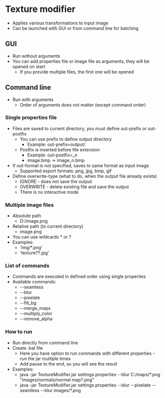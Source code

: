 # Texture modifier
* Applies various transformations to input image
* Can be launched with GUI or from command line for batching
## GUI
* Run without arguments
* You can add properties file or image file as arguments, they will be opened on start
  * If you provide multiple files, the first one will be opened
## Command line
* Run with arguments
  * Order of arguments does not matter (except command order)
### Single properties file
* Files are saved to current directory, you must define out-prefix or out-postfix
  * You can use prefix to define output directory
    * Example: out-prefix=output/
  * Postfix is inserted before file extension
    * Example: out-postfix=_n
    * image.bmp -> image_n.bmp
* If out-format is not specified, saves to same format as input image
  * Supported export formats: png, jpg, bmp, gif
* Define overwrite-type (what to do, when the output file already exists)
  * IGNORE - does not save the output
  * OVERWRITE - delete existing file and save the output
  * There is no interactive mode
### Multiple image files
  * Absolute path
    * D:/image.png
  * Relative path (to current directory)
    * image.png
  * You can use wildcards * or ?
  * Examples:
    * 'img/*.png'
    * 'texture??.jpg'
### List of commands
  * Commands are executed in defined order using single properties
  * Available commands:
    * --seamless
    * --blur
    * --pixelate
    * --fill_bg
    * --merge_maps
    * --multiply_color
    * --remove_alpha
### How to run
* Run directly from command line
* Create .bat file
  * Here you have option to run commands with different properties - run the jar multiple times
  * Add pause to the end, so you will see the result
* Examples:
  * java -jar TextureModifier.jar settings.properties --blur C:/maps/*.png "images/normals/normal map?.png"
  * java -jar TextureModifier.jar settings.properties --blur --pixelate --seamless --blur images/*.png
